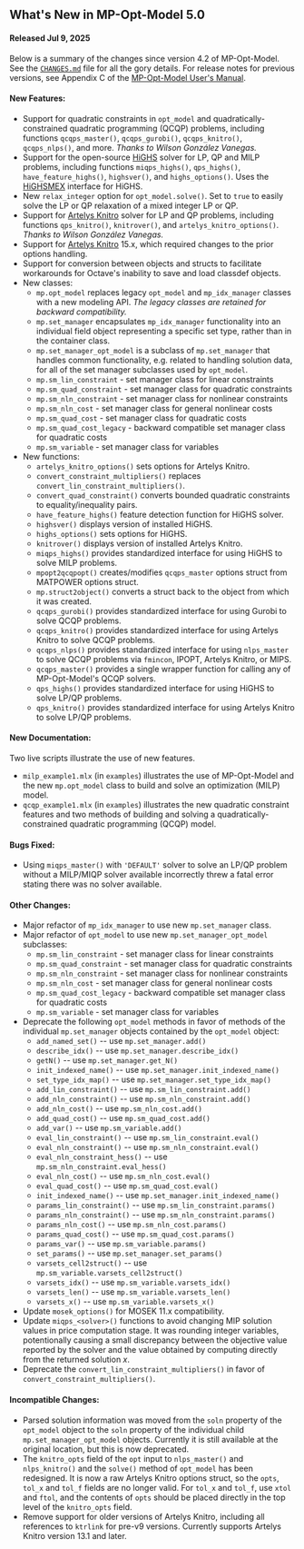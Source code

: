 What's New in MP-Opt-Model 5.0
------------------------------

#### Released Jul 9, 2025

Below is a summary of the changes since version 4.2 of MP-Opt-Model. See
the [`CHANGES.md`][1] file for all the gory details. For release notes
for previous versions, see Appendix C of the [MP-Opt-Model User's
Manual][2].


#### New Features:
  - Support for quadratic constraints in `opt_model` and quadratically-constrained quadratic programming (QCQP) problems, including functions `qcqps_master()`, `qcqps_gurobi()`, `qcqps_knitro()`, `qcqps_nlps()`, and more.
  *Thanks to Wilson González Vanegas.*
  - Support for the open-source [HiGHS](https://highs.dev) solver for LP, QP and MILP problems, including functions `miqps_highs()`, `qps_highs()`, `have_feature_highs()`, `highsver()`, and `highs_options()`. Uses the [HiGHSMEX](https://github.com/savyasachi/HiGHSMEX) interface for HiGHS.
  - New `relax_integer` option for `opt_model.solve()`. Set to `true` to easily solve the LP or QP relaxation of a mixed integer LP or QP.
  - Support for [Artelys Knitro](https://www.artelys.com/solvers/knitro/) solver for LP and QP problems, including functions `qps_knitro()`, `knitrover()`, and `artelys_knitro_options()`.
  *Thanks to Wilson González Vanegas.*
  - Support for [Artelys Knitro](https://www.artelys.com/solvers/knitro/) 15.x, which required changes to the prior options handling.
  - Support for conversion between objects and structs to facilitate workarounds for Octave's inability to save and load classdef objects.
  - New classes:
    - `mp.opt_model` replaces legacy `opt_model` and `mp_idx_manager` classes with a new modeling API. *The legacy classes are retained for backward compatibility.*
    - `mp.set_manager` encapsulates `mp_idx_manager` functionality into an individual field object representing a specific set type, rather than in the container class.
    - `mp.set_manager_opt_model` is a subclass of `mp.set_manager` that handles common functionality, e.g. related to handling solution data, for all of the set manager subclasses used by `opt_model`.
    - `mp.sm_lin_constraint` - set manager class for linear constraints
    - `mp.sm_quad_constraint` - set manager class for quadratic constraints
    - `mp.sm_nln_constraint` - set manager class for nonlinear constraints
    - `mp.sm_nln_cost` - set manager class for general nonlinear costs
    - `mp.sm_quad_cost` - set manager class for quadratic costs
    - `mp.sm_quad_cost_legacy` - backward compatible set manager class for quadratic costs
    - `mp.sm_variable` - set manager class for variables
  - New functions:
    - `artelys_knitro_options()` sets options for Artelys Knitro.
    - `convert_constraint_multipliers()` replaces `convert_lin_constraint_multipliers()`.
    - `convert_quad_constraint()` converts bounded quadratic constraints to equality/inequality pairs.
    - `have_feature_highs()` feature detection function for HiGHS solver.
    - `highsver()` displays version of installed HiGHS.
    - `highs_options()` sets options for HiGHS.
    - `knitrover()` displays version of installed Artelys Knitro.
    - `miqps_highs()` provides standardized interface for using HiGHS to solve MILP problems.
    - `mpopt2qcqpopt()` creates/modifies `qcqps_master` options struct from MATPOWER options struct.
    - `mp.struct2object()` converts a struct back to the object from which it was created.
    - `qcqps_gurobi()` provides standardized interface for using Gurobi to solve QCQP problems.
    - `qcqps_knitro()` provides standardized interface for using Artelys Knitro to solve QCQP problems.
    - `qcqps_nlps()` provides standardized interface for using `nlps_master` to solve QCQP problems via `fmincon`, IPOPT, Artelys Knitro, or MIPS.
    - `qcqps_master()` provides a single wrapper function for calling any of MP-Opt-Model's QCQP solvers.
    - `qps_highs()` provides standardized interface for using HiGHS to solve LP/QP problems.
    - `qps_knitro()` provides standardized interface for using Artelys Knitro to solve LP/QP problems.


#### New Documentation:
Two live scripts illustrate the use of new features.
- `milp_example1.mlx` (in `examples`) illustrates the use of MP-Opt-Model and the new `mp.opt_model` class to build and solve an optimization (MILP) model.
- `qcqp_example1.mlx` (in `examples`) illustrates the new quadratic constraint features and two methods of building and solving a quadratically-constrained quadratic programming (QCQP) model.


#### Bugs Fixed:
  - Using `miqps_master()` with `'DEFAULT'` solver to solve an LP/QP problem without a MILP/MIQP solver available incorrectly threw a fatal error stating there was no solver available.


#### Other Changes:
  - Major refactor of `mp_idx_manager` to use new `mp.set_manager` class.
  - Major refactor of `opt_model` to use new `mp.set_manager_opt_model` subclasses:
    - `mp.sm_lin_constraint` - set manager class for linear constraints
    - `mp.sm_quad_constraint` - set manager class for quadratic constraints
    - `mp.sm_nln_constraint` - set manager class for nonlinear constraints
    - `mp.sm_nln_cost` - set manager class for general nonlinear costs
    - `mp.sm_quad_cost_legacy` - backward compatible set manager class for quadratic costs
    - `mp.sm_variable` - set manager class for variables
  - Deprecate the following `opt_model` methods in favor of methods of the individual `mp.set_manager` objects contained by the `opt_model` object:
    - `add_named_set()` -- use `mp.set_manager.add()`
    - `describe_idx()` -- use `mp.set_manager.describe_idx()`
    - `getN()` -- use `mp.set_manager.get_N()`
    - `init_indexed_name()` -- use `mp.set_manager.init_indexed_name()`
    - `set_type_idx_map()` -- use `mp.set_manager.set_type_idx_map()`
    - `add_lin_constraint()` -- use `mp.sm_lin_constraint.add()`
    - `add_nln_constraint()` -- use `mp.sm_nln_constraint.add()`
    - `add_nln_cost()` -- use `mp.sm_nln_cost.add()`
    - `add_quad_cost()` -- use `mp.sm_quad_cost.add()`
    - `add_var()` -- use `mp.sm_variable.add()`
    - `eval_lin_constraint()` -- use `mp.sm_lin_constraint.eval()`
    - `eval_nln_constraint()` -- use `mp.sm_nln_constraint.eval()`
    - `eval_nln_constraint_hess()` -- use `mp.sm_nln_constraint.eval_hess()`
    - `eval_nln_cost()` -- use `mp.sm_nln_cost.eval()`
    - `eval_quad_cost()` -- use `mp.sm_quad_cost.eval()`
    - `init_indexed_name()` -- use `mp.set_manager.init_indexed_name()`
    - `params_lin_constraint()` -- use `mp.sm_lin_constraint.params()`
    - `params_nln_constraint()` -- use `mp.sm_nln_constraint.params()`
    - `params_nln_cost()` -- use `mp.sm_nln_cost.params()`
    - `params_quad_cost()` -- use `mp.sm_quad_cost.params()`
    - `params_var()` -- use `mp.sm_variable.params()`
    - `set_params()` -- use `mp.set_manager.set_params()`
    - `varsets_cell2struct()` -- use `mp.sm_variable.varsets_cell2struct()`
    - `varsets_idx()` -- use `mp.sm_variable.varsets_idx()`
    - `varsets_len()` -- use `mp.sm_variable.varsets_len()`
    - `varsets_x()` -- use `mp.sm_variable.varsets_x()`
  - Update `mosek_options()` for MOSEK 11.x compatibility.
  - Update `miqps_<solver>()` functions to avoid changing MIP solution values in price computation stage. It was rounding integer variables, potentionally causing a small discrepancy between the objective value reported by the solver and the value obtained by computing directly from the returned solution _x_.
  - Deprecate the `convert_lin_constraint_multipliers()` in favor of `convert_constraint_multipliers()`. 


#### Incompatible Changes:
  - Parsed solution information was moved from the `soln` property of the `opt_model` object to the `soln` property of the individual child `mp.set_manager_opt_model` objects. Currently it is still available at the original location, but this is now deprecated.
  - The `knitro_opts` field of the `opt` input to `nlps_master()` and `nlps_knitro()` and the `solve()` method of `opt_model` has been redesigned. It is now a raw Artelys Knitro options struct, so the `opts`, `tol_x` and `tol_f` fields are no longer valid. For `tol_x` and `tol_f`, use `xtol` and `ftol`, and the contents of `opts` should be placed directly in the top level of the `knitro_opts` field.
  - Remove support for older versions of Artelys Knitro, including all references to `ktrlink` for pre-v9 versions. Currently supports Artelys Knitro version 13.1 and later.



[1]: ../../CHANGES.md
[2]: ../MP-Opt-Model-manual.pdf
[3]: https://github.com/MATPOWER/most
[4]: https://matpower.org/doc/mpom/
[5]: https://github.com/ebertolazzi/mexIPOPT
